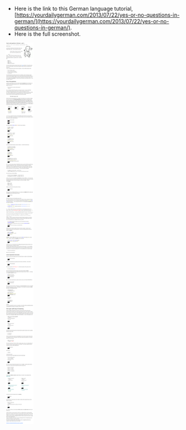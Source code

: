* Here is the link to this German language tutorial, [https://yourdailygerman.com/2013/07/22/yes-or-no-questions-in-german/](https://yourdailygerman.com/2013/07/22/yes-or-no-questions-in-german/).
* Here is the full screenshot.

![./20161101-1003-gmt+2-how-to-ask-questions-in-german-part-2-1.png](./20161101-1003-gmt+2-how-to-ask-questions-in-german-part-2-1.png)